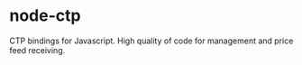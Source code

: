 # node-ctp
CTP bindings for Javascript. High quality of code for management and price feed receiving.
